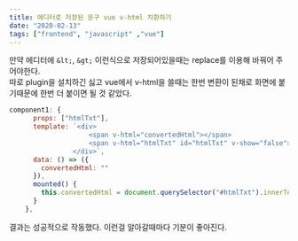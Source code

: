 ```yaml
---
title: 에디터로 저장된 문구 vue v-html 치환하기
date: "2020-02-13"
tags: ["frontend", "javascript" ,"vue"]
---
```


만약 에디터에 `&lt;`, `&gt;` 이런식으로 저장되어있을때는 replace를 이용해 바꿔어 주어야한다.  
따로 plugin을 설치하긴 싫고 vue에서 v-html을 쓸때는 한번 변환이 된채로 화면에 붙기때문에 한번 더 붙이면 될 것 같았다.

```javascript
component1: {
      props: ["htmlTxt"],
      template: `<div>
                    <span v-html="convertedHtml"></span>
                    <span v-html="htmlTxt" id="htmlTxt" v-show="false"></span>
                </div>`,
      data: () => ({
        convertedHtml: ""
      }),
      mounted() {
        this.convertedHtml = document.querySelector("#htmlTxt").innerText;
      }
    },
```

결과는 성공적으로 작동했다. 이런걸 알아갈때마다 기분이 좋아진다.
